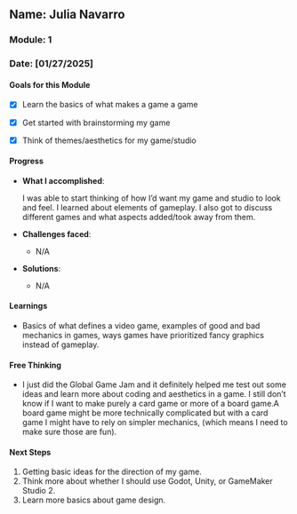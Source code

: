 <!-- Markdown Docs: https://docs.github.com/en/get-started/writing-on-github/getting-started-with-writing-and-formatting-on-github/basic-writing-and-formatting-syntax -->
## Name: Julia Navarro
### Module: 1

<!-- Repeat the below as needed-->
### Date: [01/27/2025]

#### Goals for this Module

- [X] Learn the basics of what makes a game a game
- [X] Get started with brainstorming my game
- [X] Think of themes/aesthetics for my game/studio


#### Progress
- **What I accomplished**:

  I was able to start thinking of how I’d want my game and studio to look and feel. I learned about elements of gameplay. I also got to discuss different games and what aspects added/took away from them.
- **Challenges faced**:
  -  N/A
- **Solutions**:
  -  N/A

#### Learnings

-  Basics of what defines a video game, examples of good and bad mechanics in games, ways games have prioritized fancy graphics instead of gameplay.

#### Free Thinking
-  I just did the Global Game Jam and it definitely helped me test out some ideas and learn more about coding and aesthetics in a game. I still don’t know if I want to make purely a card game or more of a board game.A board game might be more technically complicated but with a card game I might have to rely on simpler mechanics, (which means I need to make sure those are fun). 


#### Next Steps
1. Getting basic ideas for the direction of my game.
2. Think more about whether I should use Godot, Unity, or GameMaker Studio 2.
3. Learn more basics about game design.
